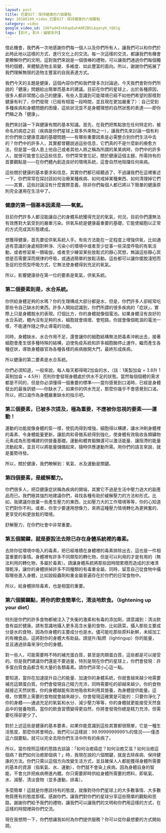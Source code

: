 ```yaml
---
layout: post
title: 巴夏027：保持健康的六個要點
key: 20180109_video_巴夏027：保持健康的六個要點
category: video
google_video_id: 1X6fadmInkOapEwhA8RZBSLAqanyK_tQ61g
tags: [影片, 影片｜編號系列]
---
```



借此機會，我們再一次地感謝你們每一個人以及你們所有人，讓我們可以和你們於此時此地以這樣的方式，進行文化上的交流。每一次這樣的交流，都讓我們有機會更瞭解你們的文明，這對我們來說是一個很棒的禮物，可以讓我們通過你們每個獨特的個體，來體驗造物主易變、多維度、如此豐富的面向。所以，謝謝你們拓展了我們理解無限的造物主豐富的自我表達方式。

我們今天的主題是健康，這個內容你們和我們曾多次討論過，今天我們會對你們所說的「健康」問題給出簡單而基本的建議。目前在你們的星球上，出於各種原因，很多人都非常關心自己的健康，有些人意識到可能環境已經不如他們希望的那樣對健康有利了，你們發現（已經有相當一段時間，並且現在更加嚴重了）：自己受到多種疾病和身體問題的困擾，這些狀況並不是身體理想的自然狀態的表達——即你們稱之為「健康」。

我們來討論一下與健康有關的基本知識。首先，在我們把焦點放在任何特定的，被命名的病症之前（疾病是你們星球上眾多外來物之一），讓我們先來討論一個有利於你們樹立健康意識的基礎問題——有哪些重要因素是必需整合到你們生活中去的？你們中的許多人，其實都曾聽說過這些信息，它們真的不是什麼新的療愈方法，但是當一個人患上他自己或者其他人將之稱為所謂的某某病時，你們中的許多人，就很可能會忘記這些信息。你們常常會忘記，關於健康這個主題，所需持有的首要觀點是——在你們體內創造良好的環境系統，這會自然地阻擋任何疾病。

這些關於健康的基本要求和信息，其實你們都已經聽過了，不過讓我們在這裡重述一下。你們常常在探討該如何治療某種疾病、如何戒掉某種東西、如何清理掉它們——其實，這些討論沒有什麼實際意義，除非你們每個人都已將以下簡單的健康原則完全運用在生活中了。

### 健康的第一個基本因素是——氧氣。

目前你們許多人都沒能讓自己的身體系統獲得充足的氧氣，何況，目前你們還無法有效應對大氣受到的嚴重污染。供氧系統是健康最重要的基礎，它能使細胞以正常的方式完成其形態建成。

想獲得健康，首先要從供氧系統入手。有些方法能在一定程度上增強供氧，比如通過有意識的身處相對幹淨、污染小的環境中或者至少從事一些深度呼吸的有氧活動，或者修習某一類瑜伽，或者至少練習某些放鬆式的靜心冥想，無論這些靜心冥想是否需要深而規律的呼吸，或通過簡單的放鬆活動。這些都可以讓你擺脫淺短而急促的恐慌型呼吸方式，它無法使身體得到充足的氧氣。

所以，影響健康排在第一位的要素是氧氣，供氧系統。

### 第二個要素則是，水合系統。

你供給身體足夠的水嗎？你的生理構成大部分都是水，但是，你們許多人卻經常吃那些令自己缺水的東西。許多人開始認識到，你們所謂的很多疾病的「症狀」，實際上只是身體脫水的表現。打個比方，你的身體就像個電池。如果身體沒有良好的水合系統，體內沒有足夠的水，細胞就會燒壞、會短路。你就會像個乾涸的電池一樣，不能運作隨之停止導電的功能。

同時，身體缺水、水合作用不足，還會讓你的細胞結構無法把毒素沖刷出去，接著細胞會產生很多種特殊的結構，迫使免疫系統和許多細胞酶停止運作，繼而產生各種症狀，導致身體器官為各種各樣的疾病敞開大門，最終形成疾病。

所以健康的第二要素是水合系統。

你們必須知道，一般來說，每人每天都得喝2加侖的水，（註：1美製加侖 = 3.8升 1英制加侖 = 4.5升）否則你會發現身體處於供水不足的狀態。當然每個個體的需求都是不同的，但是你必須懂得一個重要的標準——當你感覺到口渴時，已經是身體發出的最後訊號——你缺水了。如果你的供水充足，那麼你幾乎不會感覺到口渴。所以，把口渴作為身體嚴重缺水的指示吧。

### 第三個要素，已被多次提及，極為重要，不應被你忽視的要素——運動！

運動的功能就像身體的泵一樣，使肌肉得到增強，細胞得以構建，讓水沖刷身體裡的毒素、令身體能量更新，讓肌肉和骨骼系統得到強化，使身體有效吸收各類礦物元素成為形態構建的供營養基礎。運動和體育鍛鍊還可以激活能量、讓阻滯的能量流動起來，並且可以將能量儲備起來，隨時供應運動所需。用你們的語言來說，就是蓄勢待發。

所以，關於健康，我們瞭解到：氧氣、水及運動是關鍵。

### 第四個要素，是緩解壓力。

你們很多人，把亞健康症狀稱為疾病的開端，其實它不過是生活中壓力過大的副產品而已。我們極其強烈地建議你們，尋找各種有助於緩解壓力的方法和形式。比如，我建議你放棄一些產生壓力的東西，比如壓力大的工作環境等等，你的心知道它們對你不利。或者，你至少要運用想像力，來將這種壓力情境轉化為更興奮的、更享受的和更放鬆的環境。

舒解壓力，在你們社會中非常重要。

### 第五個關鍵，就是要設法去除已存在身體系統裡的毒素。

去除你從環境中吸入的毒素，把已經堆積在身體裡的毒素排除出去，這也是一件相當重要的事情。身體裡有許多不同類型的轉化物，但是可以利用的才是有用的（無法利用的轉化物，多屬於毒素）。請讓身體系統將那些因時間累積而造成的淤堵清理乾淨，讓你的身體排掉許多不同種類的有毒重金屬。同時，留意自己從食物中攝取哪些進入身體，比如說殺蟲劑和重金屬普遍存在於你們的日常食物中。

所以，給身體排除毒素，也是相當的重要。

### 第六個關鍵點，將你的飲食簡單化，清淡地飲食。（lightening up your diet）

特別是你們的許多食物都被注入了失衡的激素和有毒的添加劑，請意識到：清淡飲食有益於健康。請有意識地攝入更多高含水量的食物，比如蔬菜，攝入那些主要成分是水的食物，因為你身體的主要成分也是水。儘可能吃那些原料新鮮，未經加工的有機食品，這將對你的身體大有助益。請提升/點燃（lightingup）你的能量，並且通過排毒來淨化你的身體。

對一些人，可能需要時不時的補充蛋白質，甚至是肉類蛋白質，這些都是可以接受的。但是我們建議你們還是不要過量，特別是現在你們的星球上，你們會發現：許多蛋白質食品都含有大量的各類毒素。請你們非常小心這一點。

要知道，當你在加速提升自己的能量、加速你的身體系統，你就會越來越少地需要補充這類蛋白質。你們會發現自己精力充沛，同時需要吃的卻越來越少。你的食物越接近天然狀態，你的身體越能有效地吸收和利用其營養，為身體提供能量。這樣，你實際上需要的食物就會越來越少。你會發現這確實是可能的：只要你淨化了你的身體——通過充足的氧氣和水分、減少壓力等等，你的身體就更能接受天然食品中的營養物質。當你的飲食習慣變得更自然，你將會發現你總是精力充沛，但需要吃得卻更少了。

對於上述這些是健康的基本要素，如果你能意識到這些其實都很簡單，它是一種生活態度，那麼你將會明白，我們可以這樣說：99.9999999999%的情況——僅憑這六個要點，就可以完全去除你們生活中所有的疾病了。

所以，當你按照這樣的思路去談論：「如何治癒癌症？如何治癒艾滋？如何治癒這個病？我們如何治癒那個病？」時，我現在說的六個關鍵，就是去除疾病、保持健康的方法。你們只需以這個方向改變生活方式，並且確保人人都能獲得身體所需要的基本的資源（指氧氣、水、運動），你們就不會染上疾病。因為身體自身的智能，不會允許把疾病帶進內體。你只需要即時供給身體所需要的燃料，即氧氣、水、減壓、清淡食物（並多運動，排毒）。

多麼簡單！這就是你應該持有的態度，就像對待你們星球上的大多數事情、大多數物質應有的態度那樣。感謝你們，讓我們對你們的星球分享這些簡單的觀點和思路，謝謝你們給予我們的禮物，讓我們可以讓我們的文明和你們用這樣的方式，在這樣的時間裡與你們交流。

現在我想問一下，你們想讓我如何為你們提供服務？你可以從你最想要的方式開始說。
